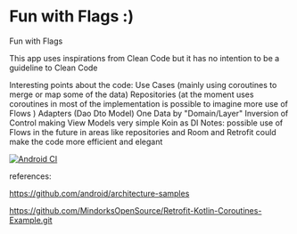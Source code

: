 # Fun with Flags :)
Fun with Flags

This app uses inspirations from Clean Code but it has no intention to be a guideline to Clean Code

Interesting points about the code:
Use Cases (mainly using coroutines to merge or map some of the data)
Repositories (at the moment uses coroutines in most of the implementation is possible to imagine more use of Flows )
Adapters (Dao Dto Model)
One Data by "Domain/Layer"
Inversion of Control making View Models very simple
Koin as DI
Notes: possible use of Flows in the future in areas like repositories and Room and Retrofit could make the code more efficient and elegant

[![Android CI](https://github.com/OpenCodeAndroid/CountriesFlags/actions/workflows/android.yml/badge.svg?branch=master)](https://github.com/OpenCodeAndroid/CountriesFlags/actions/workflows/android.yml)

references:

https://github.com/android/architecture-samples

https://github.com/MindorksOpenSource/Retrofit-Kotlin-Coroutines-Example.git
